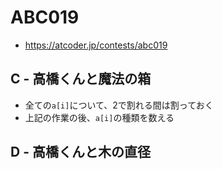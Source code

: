 # ABC019
* https://atcoder.jp/contests/abc019


## C - 高橋くんと魔法の箱
* 全ての`a[i]`について、2で割れる間は割っておく
* 上記の作業の後、`a[i]`の種類を数える


## D - 高橋くんと木の直径
